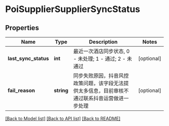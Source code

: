 # PoiSupplierSupplierSyncStatus

## Properties
Name | Type | Description | Notes
------------ | ------------- | ------------- | -------------
**last_sync_status** | **int** | 最近一次酒店同步状态, 0 - 未处理; 1 - 通过; 2 - 未通过 | [optional] 
**fail_reason** | **string** | 同步失败原因，抖音风控政策问题，该字段无法提供太多信息，目前审核不通过联系抖音运营做进一步处理 | [optional] 

[[Back to Model list]](../README.md#documentation-for-models) [[Back to API list]](../README.md#documentation-for-api-endpoints) [[Back to README]](../README.md)

